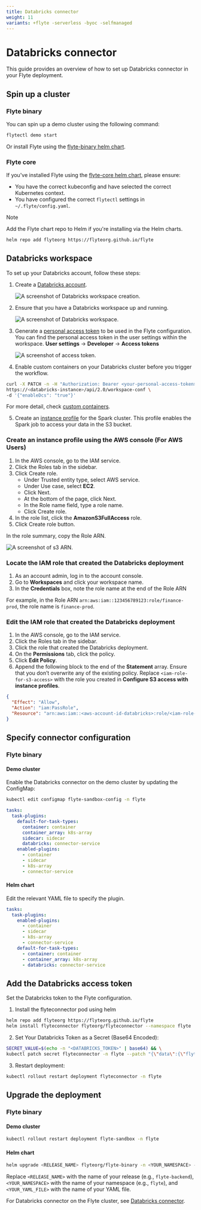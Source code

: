 ```yaml
---
title: Databricks connector
weight: 11
variants: +flyte -serverless -byoc -selfmanaged
---
```


# Databricks connector

This guide provides an overview of how to set up Databricks connector in your Flyte deployment.

## Spin up a cluster

### Flyte binary

You can spin up a demo cluster using the following command:

```bash
flytectl demo start
```

Or install Flyte using the [flyte-binary helm chart](#deployment-deployment-cloud-simple).

### Flyte core

If you've installed Flyte using the
[flyte-core helm chart](https://github.com/flyteorg/flyte/tree/master/charts/flyte-core), please ensure:

- You have the correct kubeconfig and have selected the correct Kubernetes context.
- You have configured the correct `flytectl` settings in `~/.flyte/config.yaml`.

> [!NOTE]
> Add the Flyte chart repo to Helm if you're installing via the Helm charts.

```bash
helm repo add flyteorg https://flyteorg.github.io/flyte
```

## Databricks workspace

To set up your Databricks account, follow these steps:

1. Create a [Databricks account](https://www.databricks.com/).

   ![A screenshot of Databricks workspace creation.](../../_static/images/deployment/flyte-connectors/databricks/databricks-workspace.png)

2. Ensure that you have a Databricks workspace up and running.

   ![A screenshot of Databricks workspace.](../../_static/images/deployment/flyte-connectors/databricks/open-workspace.png)

3. Generate a [personal access token](https://docs.databricks.com/dev-tools/auth.html#databricks-personal-ACCESS_TOKEN-authentication) to be used in the Flyte configuration.
   You can find the personal access token in the user settings within the workspace. **User settings** -> **Developer** -> **Access tokens**

   ![A screenshot of access token.](../../_static/images/deployment/flyte-connectors/databricks/databricks-access-token.png)

4. Enable custom containers on your Databricks cluster before you trigger the workflow.

```bash
curl -X PATCH -n -H "Authorization: Bearer <your-personal-access-token>" \
https://<databricks-instance>/api/2.0/workspace-conf \
-d '{"enableDcs": "true"}'
```

For more detail, check [custom containers](https://docs.databricks.com/administration-guide/clusters/container-services.html).

5. Create an [instance profile](https://docs.databricks.com/administration-guide/cloud-configurations/aws/instance-profiles.html) for the Spark cluster. This profile enables the Spark job to access your data in the S3 bucket.

### Create an instance profile using the AWS console (For AWS Users)

1. In the AWS console, go to the IAM service.
2. Click the Roles tab in the sidebar.
3. Click Create role.
   - Under Trusted entity type, select AWS service.
   - Under Use case, select **EC2**.
   - Click Next.
   - At the bottom of the page, click Next.
   - In the Role name field, type a role name.
   - Click Create role.
4. In the role list, click the **AmazonS3FullAccess** role.
5. Click Create role button.

In the role summary, copy the Role ARN.

   ![A screenshot of s3 ARN.](../../_static/images/deployment/flyte-connectors/databricks/s3-arn.png)

### Locate the IAM role that created the Databricks deployment

1. As an account admin, log in to the account console.
2. Go to **Workspaces** and click your workspace name.
3. In the **Credentials** box, note the role name at the end of the Role ARN

For example, in the Role ARN `arn:aws:iam::123456789123:role/finance-prod`, the role name is `finance-prod`.

### Edit the IAM role that created the Databricks deployment

1. In the AWS console, go to the IAM service.
2. Click the Roles tab in the sidebar.
3. Click the role that created the Databricks deployment.
4. On the **Permissions** tab, click the policy.
5. Click **Edit Policy**.
6. Append the following block to the end of the **Statement** array. Ensure that you don’t overwrite any of the existing policy. Replace `<iam-role-for-s3-access>` with the role you created in **Configure S3 access with instance profiles**.

```json
{
  "Effect": "Allow",
  "Action": "iam:PassRole",
  "Resource": "arn:aws:iam::<aws-account-id-databricks>:role/<iam-role-for-s3-access>"
}
```

## Specify connector configuration

### Flyte binary

#### Demo cluster

Enable the Databricks connector on the demo cluster by updating the ConfigMap:

```bash
kubectl edit configmap flyte-sandbox-config -n flyte
```

```yaml
tasks:
  task-plugins:
    default-for-task-types:
      container: container
      container_array: k8s-array
      sidecar: sidecar
      databricks: connector-service
    enabled-plugins:
      - container
      - sidecar
      - k8s-array
      - connector-service
```

#### Helm chart

Edit the relevant YAML file to specify the plugin.

```yaml
tasks:
  task-plugins:
    enabled-plugins:
      - container
      - sidecar
      - k8s-array
      - connector-service
    default-for-task-types:
      - container: container
      - container_array: k8s-array
      - databricks: connector-service
```

## Add the Databricks access token

Set the Databricks token to the Flyte configuration.

1. Install the flyteconnector pod using helm

```bash
helm repo add flyteorg https://flyteorg.github.io/flyte
helm install flyteconnector flyteorg/flyteconnector --namespace flyte
```

2. Set Your Databricks Token as a Secret (Base64 Encoded):

```bash
SECRET_VALUE=$(echo -n "<DATABRICKS_TOKEN>" | base64) && \
kubectl patch secret flyteconnector -n flyte --patch "{\"data\":{\"flyte_databricks_access_token\":\"$SECRET_VALUE\"}}"
```

3. Restart deployment:

```bash
kubectl rollout restart deployment flyteconnector -n flyte
```

## Upgrade the deployment

### Flyte binary

#### Demo cluster

```bash
kubectl rollout restart deployment flyte-sandbox -n flyte
```

#### Helm chart

```bash
helm upgrade <RELEASE_NAME> flyteorg/flyte-binary -n <YOUR_NAMESPACE> --values <YOUR_YAML_FILE>
```

Replace `<RELEASE_NAME>` with the name of your release (e.g., `flyte-backend`), `<YOUR_NAMESPACE>` with the name of your namespace (e.g., `flyte`), and `<YOUR_YAML_FILE>` with the name of your YAML file.

For Databricks connector on the Flyte cluster, see [Databricks connector](https://docs.flyte.org/en/latest/flytesnacks/examples/databricks_connector/index.html).
